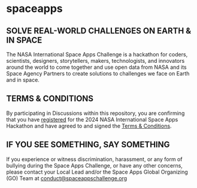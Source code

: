 # spaceapps
## SOLVE REAL-WORLD CHALLENGES ON EARTH & IN SPACE
The NASA International Space Apps Challenge is a hackathon for coders, scientists, designers, storytellers, makers, technologists, and innovators around the world to come together and use open data from NASA and its Space Agency Partners to create solutions to challenges we face on Earth and in space.

## TERMS & CONDITIONS
By participating in Discussions within this repository, you are confirming that you have [registered](https://www.spaceappschallenge.org/) for the 2024 NASA International Space Apps Hackathon and have agreed to and signed the [Terms & Conditions](https://www.spaceappschallenge.org/legal/).

## IF YOU SEE SOMETHING, SAY SOMETHING
If you experience or witness discrimination, harassment, or any form of bullying during the Space Apps Challenge, or have any other concerns, please contact your Local Lead and/or the Space Apps Global Organizing (GO) Team at conduct@spaceappschallenge.org
